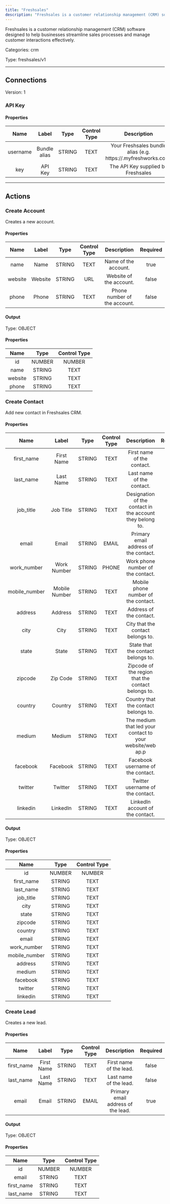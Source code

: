 ```yaml
---
title: "Freshsales"
description: "Freshsales is a customer relationship management (CRM) software designed to help businesses streamline sales processes and manage customer interactions effectively."
---
```


Freshsales is a customer relationship management (CRM) software designed to help businesses streamline sales processes and manage customer interactions effectively.


Categories: crm


Type: freshsales/v1

<hr />



## Connections

Version: 1


### API Key

#### Properties

|      Name       |      Label     |     Type     |     Control Type     |     Description     |     Required        |
|:--------------:|:--------------:|:------------:|:--------------------:|:-------------------:|:-------------------:|
| username | Bundle alias | STRING | TEXT  |  Your Freshsales bundle alias (e.g. https://<alias>.myfreshworks.com)  |  true  |
| key | API Key | STRING | TEXT  |  The API Key supplied by Freshsales  |  true  |





<hr />



## Actions


### Create Account
Creates a new account.

#### Properties

|      Name       |      Label     |     Type     |     Control Type     |     Description     |     Required        |
|:--------------:|:--------------:|:------------:|:--------------------:|:-------------------:|:-------------------:|
| name | Name | STRING | TEXT  |  Name of the account.  |  true  |
| website | Website | STRING | URL  |  Website of the account.  |  false  |
| phone | Phone | STRING | TEXT  |  Phone number of the account.  |  false  |


#### Output



Type: OBJECT


#### Properties

|     Name     |     Type     |     Control Type     |
|:------------:|:------------:|:--------------------:|
| id | NUMBER | NUMBER  |
| name | STRING | TEXT  |
| website | STRING | TEXT  |
| phone | STRING | TEXT  |






### Create Contact
Add new contact in Freshsales CRM.

#### Properties

|      Name       |      Label     |     Type     |     Control Type     |     Description     |     Required        |
|:--------------:|:--------------:|:------------:|:--------------------:|:-------------------:|:-------------------:|
| first_name | First Name | STRING | TEXT  |  First name of the contact.  |  false  |
| last_name | Last Name | STRING | TEXT  |  Last name of the contact.  |  false  |
| job_title | Job Title | STRING | TEXT  |  Designation of the contact in the account they belong to.  |  false  |
| email | Email | STRING | EMAIL  |  Primary email address of the contact.  |  true  |
| work_number | Work Number | STRING | PHONE  |  Work phone number of the contact.  |  false  |
| mobile_number | Mobile Number | STRING | TEXT  |  Mobile phone number of the contact.  |  false  |
| address | Address | STRING | TEXT  |  Address of the contact.  |  false  |
| city | City | STRING | TEXT  |  City that the contact belongs to.  |  false  |
| state | State | STRING | TEXT  |  State that the contact belongs to.  |  false  |
| zipcode | Zip Code | STRING | TEXT  |  Zipcode of the region that the contact belongs to.  |  false  |
| country | Country | STRING | TEXT  |  Country that the contact belongs to.  |  false  |
| medium | Medium | STRING | TEXT  |  The medium that led your contact to your website/web ap.p  |  false  |
| facebook | Facebook | STRING | TEXT  |  Facebook username of the contact.  |  false  |
| twitter | Twitter | STRING | TEXT  |  Twitter username of the contact.  |  false  |
| linkedin | LinkedIn | STRING | TEXT  |  LinkedIn account of the contact.  |  false  |


#### Output



Type: OBJECT


#### Properties

|     Name     |     Type     |     Control Type     |
|:------------:|:------------:|:--------------------:|
| id | NUMBER | NUMBER  |
| first_name | STRING | TEXT  |
| last_name | STRING | TEXT  |
| job_title | STRING | TEXT  |
| city | STRING | TEXT  |
| state | STRING | TEXT  |
| zipcode | STRING | TEXT  |
| country | STRING | TEXT  |
| email | STRING | TEXT  |
| work_number | STRING | TEXT  |
| mobile_number | STRING | TEXT  |
| address | STRING | TEXT  |
| medium | STRING | TEXT  |
| facebook | STRING | TEXT  |
| twitter | STRING | TEXT  |
| linkedin | STRING | TEXT  |






### Create Lead
Creates a new lead.

#### Properties

|      Name       |      Label     |     Type     |     Control Type     |     Description     |     Required        |
|:--------------:|:--------------:|:------------:|:--------------------:|:-------------------:|:-------------------:|
| first_name | First Name | STRING | TEXT  |  First name of the lead.  |  false  |
| last_name | Last Name | STRING | TEXT  |  Last name of the lead.  |  false  |
| email | Email | STRING | EMAIL  |  Primary email address of the lead.  |  true  |


#### Output



Type: OBJECT


#### Properties

|     Name     |     Type     |     Control Type     |
|:------------:|:------------:|:--------------------:|
| id | NUMBER | NUMBER  |
| email | STRING | TEXT  |
| first_name | STRING | TEXT  |
| last_name | STRING | TEXT  |








